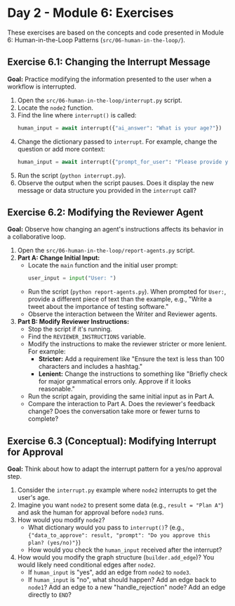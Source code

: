 # Day 2 - Module 6: Exercises

These exercises are based on the concepts and code presented in Module 6: Human-in-the-Loop Patterns (`src/06-human-in-the-loop/`).

## Exercise 6.1: Changing the Interrupt Message

**Goal:** Practice modifying the information presented to the user when a workflow is interrupted.

1.  Open the `src/06-human-in-the-loop/interrupt.py` script.
2.  Locate the `node2` function.
3.  Find the line where `interrupt()` is called:
    ```python
    human_input = await interrupt({"ai_answer": "What is your age?"})
    ```
4.  Change the dictionary passed to `interrupt`. For example, change the question or add more context:
    ```python
    human_input = await interrupt({"prompt_for_user": "Please provide your favorite color to continue.", "current_step": "node2"})
    ```
5.  Run the script (`python interrupt.py`).
6.  Observe the output when the script pauses. Does it display the new message or data structure you provided in the `interrupt` call?

## Exercise 6.2: Modifying the Reviewer Agent

**Goal:** Observe how changing an agent's instructions affects its behavior in a collaborative loop.

1.  Open the `src/06-human-in-the-loop/report-agents.py` script.
2.  **Part A: Change Initial Input:**
    *   Locate the `main` function and the initial user prompt:
        ```python
        user_input = input("User: ")
        ```
    *   Run the script (`python report-agents.py`). When prompted for `User:`, provide a different piece of text than the example, e.g., "Write a tweet about the importance of testing software."
    *   Observe the interaction between the Writer and Reviewer agents.
3.  **Part B: Modify Reviewer Instructions:**
    *   Stop the script if it's running.
    *   Find the `REVIEWER_INSTRUCTIONS` variable.
    *   Modify the instructions to make the reviewer stricter or more lenient. For example:
        *   **Stricter:** Add a requirement like "Ensure the text is less than 100 characters and includes a hashtag."
        *   **Lenient:** Change the instructions to something like "Briefly check for major grammatical errors only. Approve if it looks reasonable."
    *   Run the script again, providing the same initial input as in Part A.
    *   Compare the interaction to Part A. Does the reviewer's feedback change? Does the conversation take more or fewer turns to complete?

## Exercise 6.3 (Conceptual): Modifying Interrupt for Approval

**Goal:** Think about how to adapt the interrupt pattern for a yes/no approval step.

1.  Consider the `interrupt.py` example where `node2` interrupts to get the user's age.
2.  Imagine you want `node2` to present some data (e.g., `result = "Plan A"`) and ask the human for approval before `node3` runs.
3.  How would you modify `node2`?
    *   What dictionary would you pass to `interrupt()`? (e.g., `{"data_to_approve": result, "prompt": "Do you approve this plan? (yes/no)"}`)
    *   How would you check the `human_input` received after the interrupt?
4.  How would you modify the graph structure (`builder.add_edge`)? You would likely need conditional edges after `node2`.
    *   If `human_input` is "yes", add an edge from `node2` to `node3`.
    *   If `human_input` is "no", what should happen? Add an edge back to `node1`? Add an edge to a new "handle_rejection" node? Add an edge directly to `END`?

